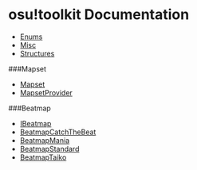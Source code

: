 osu!toolkit Documentation
=========================

* [Enums](enums/README.md)
* [Misc](misc/README.md)
* [Structures](structures/README.md)

###Mapset
* [Mapset](mapset/mapset/README.md)
* [MapsetProvider](mapset/mapsetprovider/README.md)

###Beatmap
* [IBeatmap](beatmap/ibeatmap/README.md)
* [BeatmapCatchTheBeat](beatmap/beatmapcatchthebeat/README.md)
* [BeatmapMania](beatmap/beatmapmania/README.md)
* [BeatmapStandard](beatmap/beatmapstandard/README.md)
* [BeatmapTaiko](beatmap/beatmaptaiko/README.md)